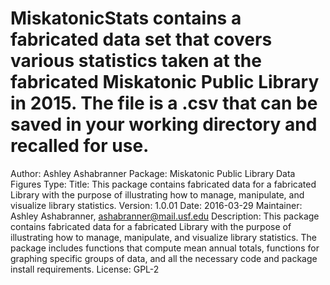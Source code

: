 # MiskatonicStats contains a fabricated data set that covers various statistics taken at the fabricated Miskatonic Public Library in 2015. The file is a .csv that can be saved in your working directory and recalled for use.

Author: Ashley Ashabranner
Package: Miskatonic Public Library Data Figures
Type:
Title: This package contains fabricated data for a fabricated Library with the purpose of illustrating 
how to manage, manipulate, and visualize library statistics. 
Version: 1.0.01
Date: 2016-03-29
Maintainer: Ashley Ashabranner, ashabranner@mail.usf.edu
Description: This package contains fabricated data for a fabricated Library with the purpose of illustrating 
how to manage, manipulate, and visualize library statistics. The package includes functions that compute mean annual totals, functions for graphing specific groups of data, and all the necessary code and package install requirements. 
License: GPL-2
